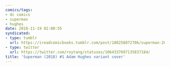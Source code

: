 ```yaml
---
comics/tags:
- dc comics
- superman
- hughes
date: 2018-11-19 02:00:55
syndicated:
- type: tumblr
  url: https://ireadcomicbooks.tumblr.com/post/180258872706/superman-2018-1-adam-hughes-variant-cover
- type: twitter
  url: https://twitter.com/roytang/statuses/1064337697135837184/
title: 'Superman (2018) #1 Adam Hughes variant cover'
---
```

